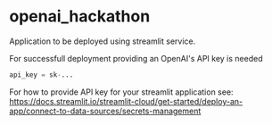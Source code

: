 # openai_hackathon

Application to be deployed using streamlit service. 

For successfull deployment providing an OpenAI's API key is needed

```py
api_key = sk-...
```

For how to provide API key for your streamlit application see:
https://docs.streamlit.io/streamlit-cloud/get-started/deploy-an-app/connect-to-data-sources/secrets-management
